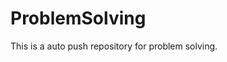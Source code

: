 # ProblemSolving
This is a auto push repository for problem solving.
<!-- Baekjoon Online Judge created with [BaekjoonHub](https://github.com/BaekjoonHub/BaekjoonHub). -->
